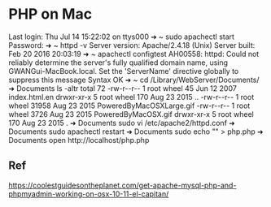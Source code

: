 # PHP on Mac
Last login: Thu Jul 14 15:22:02 on ttys000
➜  ~ sudo apachectl start
Password:
➜  ~ httpd -v
Server version: Apache/2.4.18 (Unix)
Server built:   Feb 20 2016 20:03:19
➜  ~ apachectl configtest
AH00558: httpd: Could not reliably determine the server's fully qualified domain name, using GWANGui-MacBook.local. Set the 'ServerName' directive globally to suppress this message
Syntax OK
➜  ~ cd /Library/WebServer/Documents/
➜  Documents ls -altr
total 72
-rw-r--r--  1 root  wheel     45 Jun 12  2007 index.html.en
drwxr-xr-x  5 root  wheel    170 Aug 23  2015 ..
-rw-r--r--  1 root  wheel  31958 Aug 23  2015 PoweredByMacOSXLarge.gif
-rw-r--r--  1 root  wheel   3726 Aug 23  2015 PoweredByMacOSX.gif
drwxr-xr-x  5 root  wheel    170 Aug 23  2015 .
➜  Documents sudo vi /etc/apache2/httpd.conf
➜  Documents sudo apachectl restart
➜  Documents sudo echo "<?php phpinfo(); ?>" > php.php
➜  Documents open http://localhost/php.php


## Ref
https://coolestguidesontheplanet.com/get-apache-mysql-php-and-phpmyadmin-working-on-osx-10-11-el-capitan/